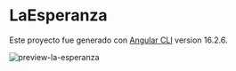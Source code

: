 # LaEsperanza

Este proyecto fue generado con [Angular CLI](https://github.com/angular/angular-cli) version 16.2.6.


![preview-la-esperanza](https://github.com/Alejandra6594/LA-ESPERANZA/assets/75916617/ef503ec0-026b-49e6-845c-07f2de57a557)
